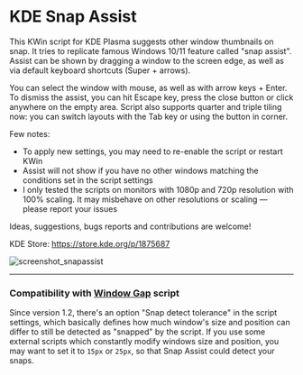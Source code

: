 # KDE Snap Assist
This KWin script for KDE Plasma suggests other window thumbnails on snap. It tries to replicate famous Windows 10/11 feature called "snap assist".
Assist can be shown by dragging a window to the screen edge, as well as via default keyboard shortcuts (Super + arrows).

You can select the window with mouse, as well as with arrow keys + Enter. To dismiss the assist, you can hit Escape key, press the close button or click anywhere on the empty area.
Script also supports quarter and triple tiling now: you can switch layouts with the Tab key or using the button in corner.

Few notes:
- To apply new settings, you may need to re-enable the script or restart KWin
- Assist will not show if you have no other windows matching the conditions set in the script settings 
- I only tested the scripts on monitors with 1080p and 720p resolution with 100% scaling. It may misbehave on other resolutions or scaling — please report your issues

Ideas, suggestions, bugs reports and contributions are welcome!

KDE Store: https://store.kde.org/p/1875687

![screenshot_snapassist](https://user-images.githubusercontent.com/37851576/183264649-da8d01cd-a8b7-4bac-92d7-ea71be00047d.png)


---

### Compatibility with [Window Gap](https://github.com/nclarius/tile-gaps) script

Since version 1.2, there's an option "Snap detect tolerance" in the script settings, which basically defines how much window's size and position can differ to still be detected as "snapped" by the script. If you use some external scripts which constantly modify windows size and position, you may want to set it to `15px` or `25px`, so that Snap Assist could detect your snaps.
